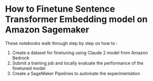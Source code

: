 # How to Finetune Sentence Transformer Embedding model on Amazon Sagemaker

These notebooks walk through step by step on how to :
1. Create a dataset for finetuning using Claude 2 model from Amazon Bedrock
2. Submit a training job and locally evaluate the performance of the finetuned model
3. Create a SageMaker Pipelines to automate the experimentation 
